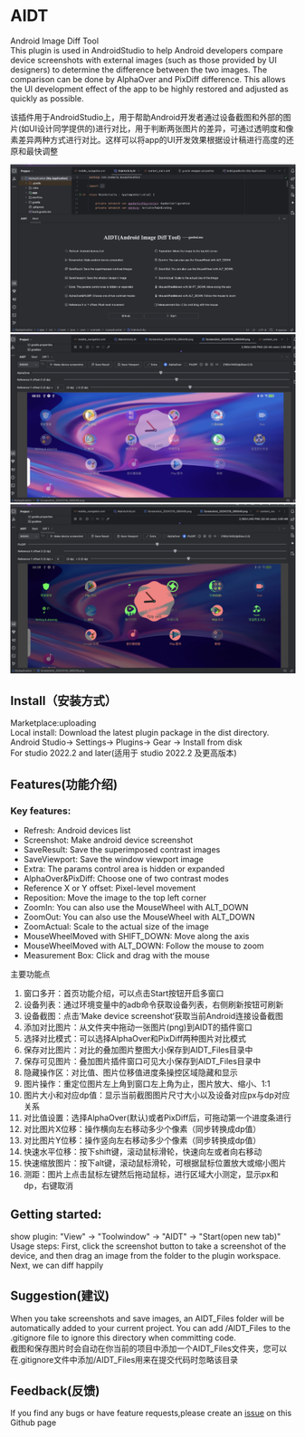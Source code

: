 # AIDT
Android Image Diff Tool <br>
This plugin is used in AndroidStudio to help Android developers compare device screenshots with external images (such as those provided by UI designers) to determine the difference between the two images. The comparison can be done by AlphaOver and PixDiff difference. This allows the UI development effect of the app to be highly restored and adjusted as quickly as possible.<br>

该插件用于AndroidStudio上，用于帮助Android开发者通过设备截图和外部的图片(如UI设计同学提供的)进行对比，用于判断两张图片的差异，可通过透明度和像素差异两种方式进行对比。这样可以将app的UI开发效果根据设计稿进行高度的还原和最快调整

![home](./dist/screenshot/aidt-home.jpg)
![alphaOver](./dist/screenshot/aidt-alphaover.jpg)
![pix-diff](./dist/screenshot/aidt-pixdiff.jpg)
## Install（安装方式）
Marketplace:uploading <br>
Local install: Download the latest plugin package in the dist directory. Android Studio-> Settings-> Plugins-> Gear -> Install from disk<br>
For studio 2022.2 and later(适用于 studio 2022.2 及更高版本)

## Features(功能介绍)
<h3>Key features:</h3>
<ul>
<li>Refresh: Android devices list</li>
<li>Screenshot: Make android device screenshot</li>
<li>SaveResult: Save the superimposed contrast images</li>
<li>SaveViewport: Save the window viewport image</li>
<li>Extra: The params control area is hidden or expanded</li>
<li>AlphaOver&PixDiff: Choose one of two contrast modes</li>
<li>Reference X or Y offset: Pixel-level movement</li>
<li>Reposition: Move the image to the top left corner</li>
<li>ZoomIn: You can also use the MouseWheel with ALT_DOWN</li>
<li>ZoomOut: You can also use the MouseWheel with ALT_DOWN</li>
<li>ZoomActual: Scale to the actual size of the image</li>
<li>MouseWheelMoved with SHIFT_DOWN: Move along the axis</li>
<li>MouseWheelMoved with ALT_DOWN: Follow the mouse to zoom</li>
<li>Measurement Box: Click and drag with the mouse</li>
</ul>

主要功能点
1. 窗口多开：首页功能介绍，可以点击Start按钮开启多窗口
2. 设备列表：通过环境变量中的adb命令获取设备列表，右侧刷新按钮可刷新
3. 设备截图：点击’Make device screenshot‘获取当前Android连接设备截图
4. 添加对比图片：从文件夹中拖动一张图片(png)到AIDT的插件窗口
5. 选择对比模式：可以选择AlphaOver和PixDiff两种图片对比模式
6. 保存对比图片：对比的叠加图片整图大小保存到AIDT_Files目录中
7. 保存可见图片：叠加图片插件窗口可见大小保存到AIDT_Files目录中
8. 隐藏操作区：对比值、图片位移值进度条操控区域隐藏和显示
9. 图片操作：重定位图片左上角到窗口左上角为止，图片放大、缩小、1:1
10. 图片大小和对应dp值：显示当前截图图片尺寸大小以及设备对应px与dp对应关系
11. 对比值设置：选择AlphaOver(默认)或者PixDiff后，可拖动第一个进度条进行
12. 对比图片X位移：操作横向左右移动多少个像素（同步转换成dp值）
12. 对比图片Y位移：操作竖向左右移动多少个像素（同步转换成dp值）
13. 快速水平位移：按下shift键，滚动鼠标滑轮，快速向左或者向右移动
14. 快速缩放图片：按下alt键，滚动鼠标滑轮，可根据鼠标位置放大或缩小图片
15. 测距：图片上点击鼠标左键然后拖动鼠标，进行区域大小测定，显示px和dp，右键取消



## Getting started:
show plugin: "View" -> "Toolwindow" -> "AIDT" -> "Start(open new tab)" <br>
Usage steps: First, click the screenshot button to take a screenshot of the device, and then drag an image from the folder to the plugin workspace. Next, we can diff happily

## Suggestion(建议)
When you take screenshots and save images, an AIDT_Files folder will be automatically added to your current project. You can add /AIDT_Files to the .gitignore file to ignore this directory when committing code. <br>
截图和保存图片时会自动在你当前的项目中添加一个AIDT_Files文件夹，您可以在.gitignore文件中添加/AIDT_Files用来在提交代码时忽略该目录

## Feedback(反馈)
If you find any bugs or have feature requests,please create an [issue](https://github.com/maguohui/AIDT/issues) on this Github page

